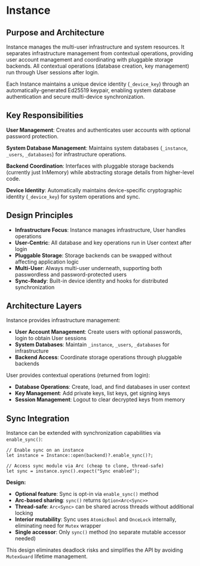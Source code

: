 # Instance

## Purpose and Architecture

Instance manages the multi-user infrastructure and system resources. It separates infrastructure management from contextual operations, providing user account management and coordinating with pluggable storage backends. All contextual operations (database creation, key management) run through User sessions after login.

Each Instance maintains a unique device identity (`_device_key`) through an automatically-generated Ed25519 keypair, enabling system database authentication and secure multi-device synchronization.

## Key Responsibilities

**User Management**: Creates and authenticates user accounts with optional password protection.

**System Database Management**: Maintains system databases (`_instance`, `_users`, `_databases`) for infrastructure operations.

**Backend Coordination**: Interfaces with pluggable storage backends (currently just InMemory) while abstracting storage details from higher-level code.

**Device Identity**: Automatically maintains device-specific cryptographic identity (`_device_key`) for system operations and sync.

## Design Principles

- **Infrastructure Focus**: Instance manages infrastructure, User handles operations
- **User-Centric**: All database and key operations run in User context after login
- **Pluggable Storage**: Storage backends can be swapped without affecting application logic
- **Multi-User**: Always multi-user underneath, supporting both passwordless and password-protected users
- **Sync-Ready**: Built-in device identity and hooks for distributed synchronization

## Architecture Layers

Instance provides infrastructure management:

- **User Account Management**: Create users with optional passwords, login to obtain User sessions
- **System Databases**: Maintain `_instance`, `_users`, `_databases` for infrastructure
- **Backend Access**: Coordinate storage operations through pluggable backends

User provides contextual operations (returned from login):

- **Database Operations**: Create, load, and find databases in user context
- **Key Management**: Add private keys, list keys, get signing keys
- **Session Management**: Logout to clear decrypted keys from memory

## Sync Integration

Instance can be extended with synchronization capabilities via `enable_sync()`:

```rust,ignore
// Enable sync on an instance
let instance = Instance::open(backend)?.enable_sync()?;

// Access sync module via Arc (cheap to clone, thread-safe)
let sync = instance.sync().expect("Sync enabled");
```

**Design:**

- **Optional feature**: Sync is opt-in via `enable_sync()` method
- **Arc-based sharing**: `sync()` returns `Option<Arc<Sync>>`
- **Thread-safe**: `Arc<Sync>` can be shared across threads without additional locking
- **Interior mutability**: Sync uses `AtomicBool` and `OnceLock` internally, eliminating need for `Mutex` wrapper
- **Single accessor**: Only `sync()` method (no separate mutable accessor needed)

This design eliminates deadlock risks and simplifies the API by avoiding `MutexGuard` lifetime management.
